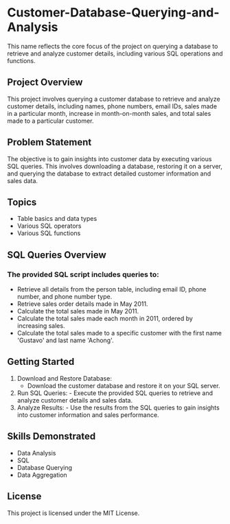 # Customer-Database-Querying-and-Analysis
This name reflects the core focus of the project on querying a database to retrieve and analyze customer details, including various SQL operations and functions.

## Project Overview
This project involves querying a customer database to retrieve and analyze customer details, including names, phone numbers, email IDs, sales made in a particular month, increase in month-on-month sales, and total sales made to a particular customer.

## Problem Statement
The objective is to gain insights into customer data by executing various SQL queries. This involves downloading a database, restoring it on a server, and querying the database to extract detailed customer information and sales data.

## Topics
- Table basics and data types
- Various SQL operators
- Various SQL functions

## SQL Queries Overview
### The provided SQL script includes queries to:
- Retrieve all details from the person table, including email ID, phone number, and phone number type.
- Retrieve sales order details made in May 2011.
- Calculate the total sales made in May 2011.
- Calculate the total sales made each month in 2011, ordered by increasing sales.
- Calculate the total sales made to a specific customer with the first name 'Gustavo' and last name 'Achong'.
  
## Getting Started
  1. Download and Restore Database:
     - Download the customer database and restore it on your SQL server.
  2. Run SQL Queries:
    - Execute the provided SQL queries to retrieve and analyze customer details and sales data.
  3. Analyze Results:
    - Use the results from the SQL queries to gain insights into customer information and sales performance.
     
## Skills Demonstrated
- Data Analysis
- SQL
- Database Querying
- Data Aggregation

## License
This project is licensed under the MIT License.
